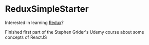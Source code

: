 # ReduxSimpleStarter

Interested in learning [Redux](https://www.udemy.com/react-redux/)?

Finished first part of the Stephen Grider's Udemy course about some concepts of ReactJS

